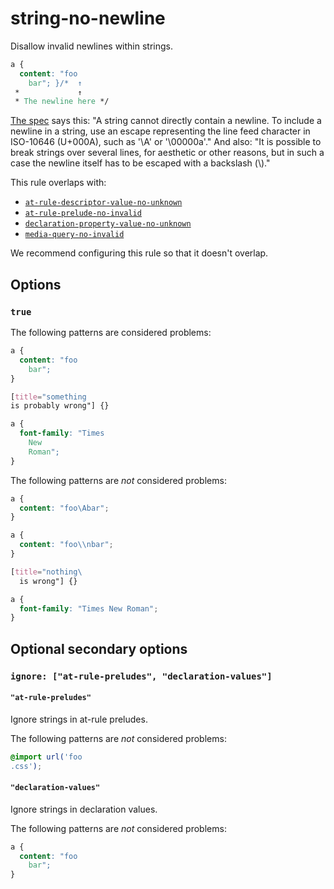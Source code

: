 # string-no-newline

Disallow invalid newlines within strings.

<!-- prettier-ignore -->
```css
a {
  content: "foo
    bar"; }/*  ↑
 *             ↑
 * The newline here */
```

[The spec](https://www.w3.org/TR/CSS2/syndata.html#strings) says this: "A string cannot directly contain a newline. To include a newline in a string, use an escape representing the line feed character in ISO-10646 (U+000A), such as '\A' or '\00000a'." And also: "It is possible to break strings over several lines, for aesthetic or other reasons, but in such a case the newline itself has to be escaped with a backslash (\\)."

This rule overlaps with:

- [`at-rule-descriptor-value-no-unknown`](https://github.com/stylelint/stylelint/16.17.0/lib/rules/at-rule-descriptor-value-no-unknown/README.md)
- [`at-rule-prelude-no-invalid`](https://github.com/stylelint/stylelint/16.17.0/lib/rules/at-rule-prelude-no-invalid/README.md)
- [`declaration-property-value-no-unknown`](https://github.com/stylelint/stylelint/16.17.0/lib/rules/declaration-property-value-no-unknown/README.md)
- [`media-query-no-invalid`](https://github.com/stylelint/stylelint/16.17.0/lib/rules/media-query-no-invalid/README.md)

We recommend configuring this rule so that it doesn't overlap.

## Options

### `true`

The following patterns are considered problems:

<!-- prettier-ignore -->
```css
a {
  content: "foo
    bar";
}
```

<!-- prettier-ignore -->
```css
[title="something
is probably wrong"] {}
```

<!-- prettier-ignore -->
```css
a {
  font-family: "Times
    New
    Roman";
}
```

The following patterns are _not_ considered problems:

<!-- prettier-ignore -->
```css
a {
  content: "foo\Abar";
}
```

<!-- prettier-ignore -->
```css
a {
  content: "foo\\nbar";
}
```

<!-- prettier-ignore -->
```css
[title="nothing\
  is wrong"] {}
```

<!-- prettier-ignore -->
```css
a {
  font-family: "Times New Roman";
}
```

## Optional secondary options

### `ignore: ["at-rule-preludes", "declaration-values"]`

#### `"at-rule-preludes"`

Ignore strings in at-rule preludes.

The following patterns are _not_ considered problems:

<!-- prettier-ignore -->
```css
@import url('foo
.css');
```

#### `"declaration-values"`

Ignore strings in declaration values.

The following patterns are _not_ considered problems:

<!-- prettier-ignore -->
```css
a {
  content: "foo
    bar";
}
```
